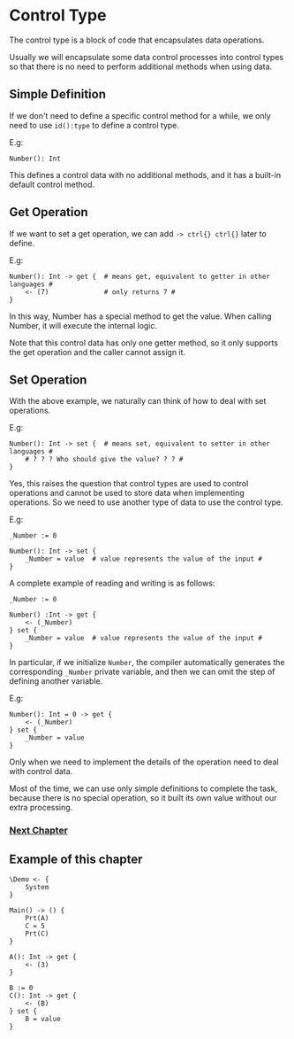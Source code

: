 # Control Type
The control type is a block of code that encapsulates data operations.

Usually we will encapsulate some data control processes into control types so that there is no need to perform additional methods when using data.

## Simple Definition
If we don't need to define a specific control method for a while, we only need to use `id():type` to define a control type.

E.g:
```
Number(): Int
```
This defines a control data with no additional methods, and it has a built-in default control method.

## Get Operation
If we want to set a get operation, we can add `-> ctrl{} ctrl{}` later to define.

E.g:
```
Number(): Int -> get {  # means get, equivalent to getter in other languages #
    <- (7)              # only returns 7 #
}
```
In this way, Number has a special method to get the value. When calling Number, it will execute the internal logic.

Note that this control data has only one getter method, so it only supports the get operation and the caller cannot assign it.
## Set Operation
With the above example, we naturally can think of how to deal with set operations.

E.g:
```
Number(): Int -> set {  # means set, equivalent to setter in other languages #
    # ? ? ? Who should give the value? ? ? #
}
```
Yes, this raises the question that control types are used to control operations and cannot be used to store data when implementing operations.
So we need to use another type of data to use the control type.

E.g:
```
_Number := 0

Number(): Int -> set {
    _Number = value  # value represents the value of the input #
}
```

A complete example of reading and writing is as follows:
```
_Number := 0

Number() :Int -> get {
    <- (_Number)
} set {
    _Number = value  # value represents the value of the input #
}
```

In particular, if we initialize `Number`, the compiler automatically generates the corresponding `_Number` private variable, and then we can omit the step of defining another variable.

E.g:
```
Number(): Int = 0 -> get {
    <- (_Number)
} set {
    _Number = value 
}
```

Only when we need to implement the details of the operation need to deal with control data.

Most of the time, we can use only simple definitions to complete the task, because there is no special operation, so it built its own value without our extra processing.

### [Next Chapter](protocol-type.md)

## Example of this chapter
```
\Demo <- {
    System
}

Main() -> () {
    Prt(A)
    C = 5
    Prt(C)
}

A(): Int -> get { 
    <- (3) 
}

B := 0
C(): Int -> get { 
    <- (B) 
} set { 
    B = value 
}
```